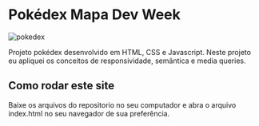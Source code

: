 # Pokédex Mapa Dev Week

![pokedex](https://user-images.githubusercontent.com/32987989/159138075-ba60e8a0-4384-4089-8e1b-4e6abed25b9d.jpg)


Projeto pokédex desenvolvido em HTML, CSS e Javascript. Neste projeto eu apliquei os conceitos de responsividade, semântica e media queries.

## Como rodar este site
Baixe os arquivos do repositorio no seu computador e abra o arquivo index.html no seu navegador de sua preferência.

